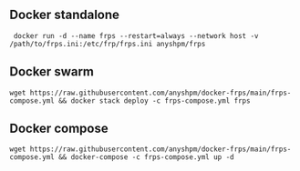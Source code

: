 ## Docker standalone

``` docker run -d --name frps --restart=always --network host -v /path/to/frps.ini:/etc/frp/frps.ini anyshpm/frps```

## Docker swarm

```wget https://raw.githubusercontent.com/anyshpm/docker-frps/main/frps-compose.yml && docker stack deploy -c frps-compose.yml frps```

## Docker compose

```wget https://raw.githubusercontent.com/anyshpm/docker-frps/main/frps-compose.yml && docker-compose -c frps-compose.yml up -d```
